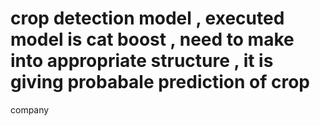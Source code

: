 # crop detection model , executed model is cat boost , need to make into appropriate structure , it is giving probabale prediction of crop 
company 
